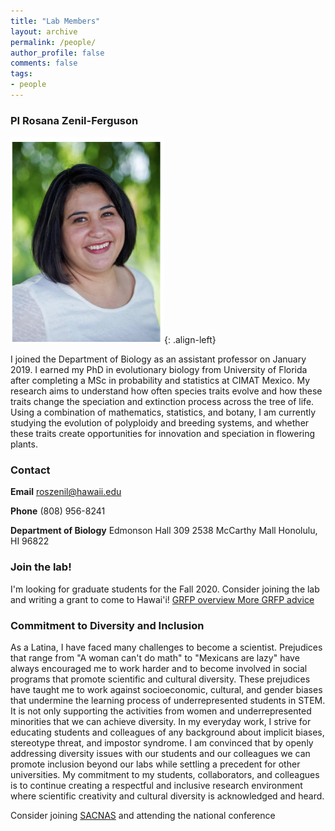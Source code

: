 ```yaml
---
title: "Lab Members"
layout: archive
permalink: /people/
author_profile: false
comments: false
tags:
- people
---
```

### PI Rosana Zenil-Ferguson
![Smiley](mypicsmall.png){: .align-left}

I joined the Department of Biology as an assistant professor on January 2019. I earned my PhD in evolutionary biology from University of Florida after completing a MSc in probability and statistics at CIMAT Mexico. My research aims to understand how often species traits evolve and how these traits change the speciation and extinction process across the tree of life. Using a combination of mathematics, statistics, and botany, I am currently studying the evolution of polyploidy and breeding systems, and whether these traits create opportunities for innovation and speciation in flowering plants.


### Contact
**Email**  roszenil@hawaii.edu

**Phone** (808) 956-8241

**Department of Biology**
Edmonson Hall 309
2538 McCarthy Mall
Honolulu, HI 96822

### Join the lab!
I'm looking for graduate students for the Fall 2020. Consider joining the lab and writing a grant to come to Hawai'i!
[GRFP overview ](https://www.alexhunterlang.com/nsf-fellowship)
[More GRFP advice ](http://cdmuir.netlify.com/post/2019-07-11-grfp/)


### Commitment to Diversity and Inclusion
As a Latina, I have faced many challenges to become a scientist. Prejudices that range from "A woman can't do math" to "Mexicans are lazy" have always encouraged me to work harder and to become involved in social programs that promote scientific and cultural diversity.  These prejudices have taught me to work against socioeconomic, cultural, and gender biases that undermine the learning process of  underrepresented students in STEM.
It is not only supporting the activities from women and underrepresented minorities that we can achieve diversity. In my everyday work, I strive for educating students and colleagues of any background about implicit biases, stereotype threat, and impostor syndrome. I am convinced that by openly addressing diversity issues with our students and our colleagues we can promote inclusion beyond our labs while settling a precedent for other universities. My commitment to my students, collaborators, and colleagues is to continue creating a respectful and inclusive research environment where scientific creativity and cultural diversity is acknowledged and heard.

Consider joining [SACNAS](https://www.2019sacnas.org/) and attending the national conference


